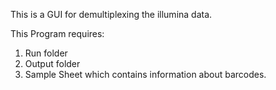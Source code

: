 This is a GUI for demultiplexing the illumina data.

This Program requires:

1. Run folder
2. Output folder
3. Sample Sheet which contains information about barcodes.
